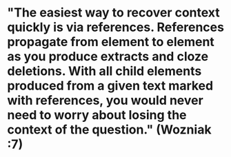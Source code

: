 # "The easiest way to recover context quickly is via references. References propagate from element to element as you produce extracts and cloze deletions. With all child elements produced from a given text marked with references, you would never need to worry about losing the context of the question." (Wozniak :7)